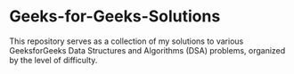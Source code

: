 # Geeks-for-Geeks-Solutions
This repository serves as a collection of my solutions to various GeeksforGeeks Data Structures and Algorithms (DSA) problems, organized by the level of difficulty. 
